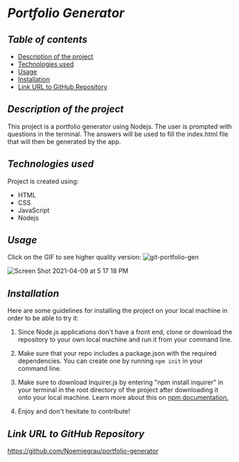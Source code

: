 # **_Portfolio Generator_**

## **_Table of contents_**
* [Description of the project](#description-of-the-project)
* [Technologies used](#technologies-used)
* [Usage](#usage)
* [Installation](#installation)
* [Link URL to GitHub Repository](#link-URL-to-GitHub-repository)

## **_Description of the project_**
This project is a portfolio generator using Nodejs. The user is prompted with questions in the terminal. The answers will be used to fill the index.html file that will then be generated by the app.

## **_Technologies used_**
Project is created using:
* HTML
* CSS
* JavaScript
* Nodejs

## **_Usage_**
Click on the GIF to see higher quality version:
![git-portfolio-gen](https://user-images.githubusercontent.com/78329298/114286600-1a3b0b80-9a15-11eb-867b-0456f212796c.gif)

![Screen Shot 2021-04-09 at 5 17 18 PM](https://user-images.githubusercontent.com/78329298/114286726-31c6c400-9a16-11eb-9a14-8d132ff3fae1.png)

## **_Installation_**
Here are some guidelines for installing the project on your local machine in order to be able to try it: 

1. Since Node.js applications don't have a front end, clone or download the repository to your own local machine and run it from your command line.

2. Make sure that your repo includes a package.json with the required dependencies. You can create one by running ```npm init``` in your command line.

3. Make sure to download Inquirer.js by entering "npm install inquirer" in your terminal in the root directory of the project after downloading it onto your local machine. Learn more about this on [npm documentation.](https://www.npmjs.com/package/inquirer)

4. Enjoy and don't hesitate to contribute!

## **_Link URL to GitHub Repository_**
https://github.com/Noemiegrau/portfolio-generator
